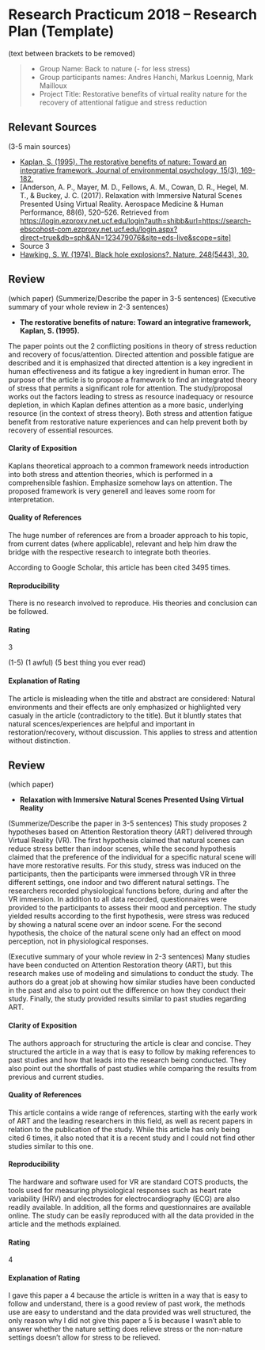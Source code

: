 # Research Practicum 2018 – Research Plan (Template)
(text between brackets to be removed)

> * Group Name: Back to nature (- for less stress)
> * Group participants names: Andres Hanchi, Markus Loennig, Mark Mailloux
> * Project Title: Restorative benefits of virtual reality nature for the recovery of attentional fatigue and stress reduction


## Relevant Sources

(3-5 main sources)

* [Kaplan, S. (1995). The restorative benefits of nature: Toward an integrative framework. Journal of environmental psychology, 15(3), 169-182.](https://github.com/MarkusLoennig/project_template/blob/master/relevant_papers/Resources/The%20restorative%20benefits%20of%20nature_Toward%20an%20integrative%20framework.pdf)
* [Anderson, A. P., Mayer, M. D., Fellows, A. M., Cowan, D. R., Hegel, M. T., & Buckey, J. C. (2017). Relaxation with Immersive Natural Scenes Presented Using Virtual Reality. Aerospace Medicine & Human Performance, 88(6), 520–526. Retrieved from https://login.ezproxy.net.ucf.edu/login?auth=shibb&url=https://search-ebscohost-com.ezproxy.net.ucf.edu/login.aspx?direct=true&db=sph&AN=123479076&site=eds-live&scope=site]
* Source 3
* [Hawking, S. W. (1974). Black hole explosions?. Nature, 248(5443), 30.](http://citeseerx.ist.psu.edu/viewdoc/download?doi=10.1.1.75.3702&rep=rep1&type=pdf)


## Review

(which paper)
(Summerize/Describe the paper in 3-5 sentences)
(Executive summary of your whole review in 2-3 sentences)

* **The restorative benefits of nature: Toward an integrative framework, Kaplan, S. (1995).** 

The paper points out the 2 conflicting positions in theory of stress reduction and recovery of focus/attention. Directed attention and possible fatigue are described and it is emphasized that directed attention is a key ingredient in human effectiveness and its fatigue a key ingredient in human error. The purpose of the article is to propose a framework to find an integrated theory of stress that permits a significant role for attention. The study/proposal works out the factors leading to stress as resource inadequacy or resource depletion, in which Kaplan defines attention as a more basic, underlying resource (in the context of stress theory). Both stress and attention fatigue benefit from restorative nature experiences and can help prevent both by recovery of essential resources.

#### Clarity of Exposition

Kaplans theoretical approach to a common framework needs introduction into both stress and attention theories, which is performed in a comprehensible fashion. Emphasize somehow lays on attention. The proposed framework is very generell and leaves some room for interpretation. 

#### Quality of References

The huge number of references are from a broader approach to his topic, from current dates (where applicable), relevant and help him draw the bridge with the respective research to integrate both theories.  

According to Google Scholar, this article has been cited 3495 times. 

#### Reproducibility

There is no research involved to reproduce. His theories and conclusion can be followed. 

#### Rating

3

(1-5)
(1 awful)
(5 best thing you ever read)

#### Explanation of Rating

The article is misleading when the title and abstract are considered: Natural environments and their effects are only emphasized or highlighted very casualy in the article (contradictory to the title). But it bluntly states that natural scences/experiences are helpful and important in restoration/recovery, without discussion. This applies to stress and attention without distinction.   


## Review

(which paper)
* **Relaxation with Immersive Natural Scenes Presented Using Virtual Reality**

(Summerize/Describe the paper in 3-5 sentences)
This study proposes 2 hypotheses based on Attention Restoration theory (ART) delivered through Virtual Reality (VR). The first hypothesis claimed that natural scenes can reduce stress better than indoor scenes, while the second hypothesis claimed that the preference of the individual for a specific natural scene will have more restorative results. 
For this study, stress was induced on the participants, then the participants were immersed through VR in three different settings, one indoor and two different natural settings. The researchers recorded physiological functions before, during and after the VR immersion. In addition to all data recorded, questionnaires were provided to the participants to assess their mood and perception.
The study yielded results according to the first hypothesis, were stress was reduced by showing a natural scene over an indoor scene. For the second hypothesis, the choice of the natural scene only had an effect on mood perception, not in physiological responses.

(Executive summary of your whole review in 2-3 sentences)
Many studies have been conducted on Attention Restoration theory (ART), but this research makes use of modeling and simulations to conduct the study. The authors do a great job at showing how similar studies have been conducted in the past and also to point out the difference on how they conduct their study. Finally, the study provided results similar to past studies regarding ART.

#### Clarity of Exposition

The authors approach for structuring the article is clear and concise. They structured the article in a way that is easy to follow by making references to past studies and how that leads into the research being conducted. They also point out the shortfalls of past studies while comparing the results from previous and current studies. 

#### Quality of References

This article contains a wide range of references, starting with the early work of ART and the leading researchers in this field, as well as recent papers in relation to the publication of the study. While this article has only being cited 6 times, it also noted that it is a recent study and I could not find other studies similar to this one. 

#### Reproducibility

The hardware and software used for VR are standard COTS products, the tools used for measuring physiological responses such as heart rate variability (HRV) and electrodes for electrocardiography (ECG) are also readily available. In addition, all the forms and questionnaires are available online. The study can be easily reproduced with all the data provided in the article and the methods explained. 

#### Rating

4

#### Explanation of Rating

I gave this paper a 4 because the article is written in a way that is easy to follow and understand, there is a good review of past work, the methods use are easy to understand and the data provided was well structured,  the only reason why I did not give this paper a 5 is because I wasn’t able to answer whether the nature setting does relieve stress or the non-nature settings doesn’t allow for stress to be relieved.
